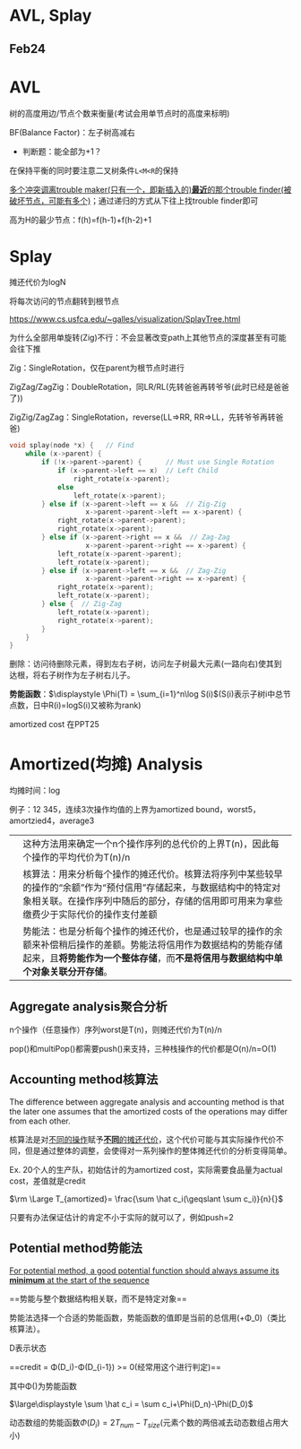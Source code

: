 # AVL, Splay

## Feb24

# AVL

树的高度用边/节点个数来衡量(考试会用单节点时的高度来标明)

BF(Balance Factor)：左子树高减右

* 判断题：能全部为+1？

在保持平衡的同时要注意二叉树条件`L<M<R`的保持

<u>多个冲突调离trouble maker(只有一个，即新插入的)**最近**的那个trouble finder(被破坏节点，可能有多个)</u>；通过递归的方式从下往上找trouble finder即可

高为H的最少节点：f(h)=f(h-1)+f(h-2)+1

# Splay

摊还代价为logN

将每次访问的节点翻转到根节点

https://www.cs.usfca.edu/~galles/visualization/SplayTree.html

为什么全部用单旋转(Zig)不行：不会显著改变path上其他节点的深度甚至有可能会往下推

Zig：SingleRotation，仅在parent为根节点时进行

ZigZag/ZagZig：DoubleRotation，同LR/RL(先转爸爸再转爷爷(此时已经是爸爸了))

ZigZig/ZagZag：SingleRotation，reverse(LL$\Rightarrow$RR, RR$\Rightarrow$LL，先转爷爷再转爸爸)

```c++
void splay(node *x) {	// Find
	while (x->parent) {
		if (!x->parent->parent) {      // Must use Single Rotation
			if (x->parent->left == x)  // Left Child
				right_rotate(x->parent);
			else
				left_rotate(x->parent);
		} else if (x->parent->left == x &&  // Zig-Zig
		           x->parent->parent->left == x->parent) {
			right_rotate(x->parent->parent);
			right_rotate(x->parent);
		} else if (x->parent->right == x &&  // Zag-Zag
		           x->parent->parent->right == x->parent) {
			left_rotate(x->parent->parent);
			left_rotate(x->parent);
		} else if (x->parent->left == x &&  // Zag-Zig
		           x->parent->parent->right == x->parent) {
			right_rotate(x->parent);
			left_rotate(x->parent);
		} else {  // Zig-Zag
			left_rotate(x->parent);
			right_rotate(x->parent);
		}
	}
}
```

删除：访问待删除元素，得到左右子树，访问左子树最大元素(一路向右)使其到 达根，将右子树作为左子树右儿子。

**势能函数**：$\displaystyle \Phi(T) = \sum_{i=1}^n\log S(i)$(S(i)表示子树i中总节点数，日中R(i)=logS(i)又被称为rank)

amortized cost 在PPT25

# Amortized(均摊) Analysis

均摊时间：log

例子：12 345，连续3次操作均值的上界为amortized bound，worst5，amortzied4，average3

|      |                                                              |
| ---- | ------------------------------------------------------------ |
|      | 这种方法用来确定一个n个操作序列的总代价的上界T(n)，因此每个操作的平均代价为T(n)/n |
|      | 核算法：用来分析每个操作的摊还代价。核算法将序列中某些较早的操作的“余额”作为“预付信用”存储起来，与数据结构中的特定对象相关联。在操作序列中随后的部分，存储的信用即可用来为拿些缴费少于实际代价的操作支付差额 |
|      | 势能法：也是分析每个操作的摊还代价，也是通过较早的操作的余额来补偿稍后操作的差额。势能法将信用作为数据结构的势能存储起来，且**将势能作为一个整体存储**，而**不是将信用与数据结构中单个对象关联分开存储**。 |



## Aggregate analysis聚合分析

n个操作（任意操作）序列worst是T(n)，则摊还代价为T(n)/n

pop()和multiPop()都需要push()来支持，三种栈操作的代价都是O(n)/n=O(1)

## Accounting method核算法

The difference between aggregate analysis and accounting method is that the later one assumes that the amortized costs of the operations may differ from each other.

核算法是对<u>不同的操作</u>赋予<u>**不同**的摊还代价</u>，这个代价可能与其实际操作代价不同，但是通过整体的调整，会使得对一系列操作的整体摊还代价的分析变得简单。

Ex. 20个人的生产队，初始估计的为amortized cost，实际需要食品量为actual cost，差值就是credit

$\rm \Large T_{amortized}= \frac{\sum \hat c_i(\geqslant \sum c_i)}{n}{}$

只要有办法保证估计的肯定不小于实际的就可以了，例如push=2

## Potential method势能法

<u>For potential method, a good potential function should always assume its **minimum** at the start of the sequence</u>

==势能与整个数据结构相关联，而不是特定对象==

势能法选择一个合适的势能函数，势能函数的值即是当前的总信用(+Φ_0)（类比核算法）。

D表示状态

==credit = Φ(D\_i)-Φ(D\_{i-1}) >= 0(经常用这个进行判定)==

其中Φ()为势能函数

$\large\displaystyle \sum \hat c_i = \sum c_i+\Phi(D_n)-\Phi(D_0)$

动态数组的势能函数$\Phi(D_i) = 2T_{num}-T_{size}$(元素个数的两倍减去动态数组占用大小)

